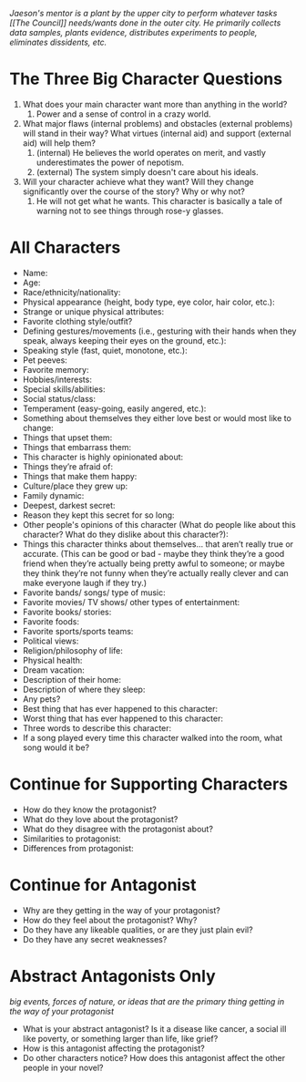 *Jaeson's mentor is a plant by the upper city to perform whatever tasks [[The Council]] needs/wants done in the outer city. He primarily collects data samples, plants evidence, distributes experiments to people, eliminates dissidents, etc.*
# The Three Big Character Questions

1. What does your main character want more than anything in the world?
	1. Power and a sense of control in a crazy world.
2. What major flaws (internal problems) and obstacles (external problems) will stand in their way? What virtues (internal aid) and support (external aid) will help them?
	1. (internal) He believes the world operates on merit, and vastly underestimates the power of nepotism.
	2. (external) The system simply doesn't care about his ideals.
3. Will your character achieve what they want? Will they change significantly over the course of the story? Why or why not?
	1. He will not get what he wants. This character is basically a tale of warning not to see things through rose-y glasses.

# All Characters
- Name:
- Age:
- Race/ethnicity/nationality:
- Physical appearance (height, body type, eye color, hair color, etc.):
- Strange or unique physical attributes:
- Favorite clothing style/outfit?
- Defining gestures/movements (i.e., gesturing with their hands when they speak, always keeping their eyes on the ground, etc.):
- Speaking style (fast, quiet, monotone, etc.):
- Pet peeves:
- Favorite memory:
- Hobbies/interests:
- Special skills/abilities:
- Social status/class:
- Temperament (easy-going, easily angered, etc.):
- Something about themselves they either love best or would most like to change:
- Things that upset them:
- Things that embarrass them:
- This character is highly opinionated about:
- Things they’re afraid of:
- Things that make them happy:
- Culture/place they grew up:
- Family dynamic:
- Deepest, darkest secret:
- Reason they kept this secret for so long:
- Other people's opinions of this character (What do people like about this character? What do they dislike about this character?):
- Things this character thinks about themselves… that aren’t really true or accurate. (This can be good or bad - maybe they think they’re a good friend when they’re actually being pretty awful to someone; or maybe they think they’re not funny when they’re actually really clever and can make everyone laugh if they try.)
- Favorite bands/ songs/ type of music:
- Favorite movies/ TV shows/ other types of entertainment:
- Favorite books/ stories:
- Favorite foods:
- Favorite sports/sports teams:
- Political views:
- Religion/philosophy of life:
- Physical health:
- Dream vacation:
- Description of their home:
- Description of where they sleep:
- Any pets?
- Best thing that has ever happened to this character:
- Worst thing that has ever happened to this character:
- Three words to describe this character:
- If a song played every time this character walked into the room, what song would it be?

# Continue for Supporting Characters
- How do they know the protagonist?
- What do they love about the protagonist?
- What do they disagree with the protagonist about?
- Similarities to protagonist:
- Differences from protagonist:

# Continue for Antagonist
- Why are they getting in the way of your protagonist?
- How do they feel about the protagonist? Why?
- Do they have any likeable qualities, or are they just plain evil?
- Do they have any secret weaknesses?

# Abstract Antagonists Only
*big events, forces of nature, or ideas that are the primary thing getting in the way of your protagonist*
- What is your abstract antagonist? Is it a disease like cancer, a social ill like poverty, or something larger than life, like grief?
- How is this antagonist affecting the protagonist?
- Do other characters notice? How does this antagonist affect the other people in your novel?